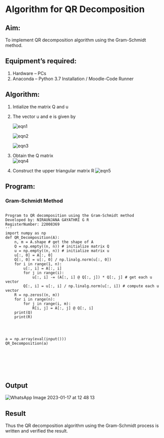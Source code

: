 # Algorithm for QR Decomposition
## Aim:
To implement QR decomposition algorithm using the Gram-Schmidt method.
## Equipment’s required:
1.	Hardware – PCs
2.	Anaconda – Python 3.7 Installation / Moodle-Code Runner
## Algorithm:
1.	Intialize the matrix Q and u
2.	The vector u and e is given by

    ![eqn1](./ex4.jpg)

    ![eqn2](./ex6.jpg)

    ![eqn3](./ex3.jpg)

3.	Obtain the Q matrix   
    ![eqn4](./ex1.jpg)
4.	Construct the upper triangular matrix R
    ![eqn5](./ex2.jpg)



## Program:
### Gram-Schmidt Method
```

Program to QR decomposition using the Gram-Schmidt method
Developed by: NIRAUNJANA GAYATHRI G R
RegisterNumber: 22008369
'''
import numpy as np
def QR_Decomposition(A):
    n, m = A.shape # get the shape of A
    Q = np.empty((n, n)) # initialize matrix Q
    u = np.empty((n, n)) # initialize matrix u
    u[:, 0] = A[:, 0]
    Q[:, 0] = u[:, 0] / np.linalg.norm(u[:, 0])
    for i in range(1, n):
        u[:, i] = A[:, i]
        for j in range(i):
            u[:, i] -= (A[:, i] @ Q[:, j]) * Q[:, j] # get each u vector
        Q[:, i] = u[:, i] / np.linalg.norm(u[:, i]) # compute each u vector
    R = np.zeros((n, m))
    for i in range(n):
        for j in range(i, m):
            R[i, j] = A[:, j] @ Q[:, i]
    print(Q)
    print(R)
    
    
    
    
a = np.array(eval(input()))
QR_Decomposition(a)







```

## Output

![WhatsApp Image 2023-01-17 at 12 48 13](https://user-images.githubusercontent.com/119395610/212851877-a4fac0b2-6b81-441b-afe9-f23904ead2bc.jpg)










## Result
Thus the QR decomposition algorithm using the Gram-Schmidt process is written and verified the result.
